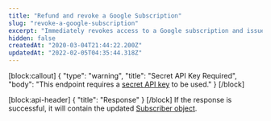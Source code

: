 ```yaml
---
title: "Refund and revoke a Google Subscription"
slug: "revoke-a-google-subscription"
excerpt: "Immediately revokes access to a Google subscription and issues a refund for the last purchase. If you need to refund and revoke a non-subscription Google purchase, see [Refund a Google Purchase](ref:refund-a-google-subscription)."
hidden: false
createdAt: "2020-03-04T21:44:22.200Z"
updatedAt: "2022-02-05T04:35:44.318Z"
---
```

[block:callout]
{
  "type": "warning",
  "title": "Secret API Key Required",
  "body": "This endpoint requires a [secret API key](doc:authentication) to be used."
}
[/block]

[block:api-header]
{
  "title": "Response"
}
[/block]
If the response is successful, it will contain the updated [Subscriber object](ref:subscribers#the-subscriber-object).